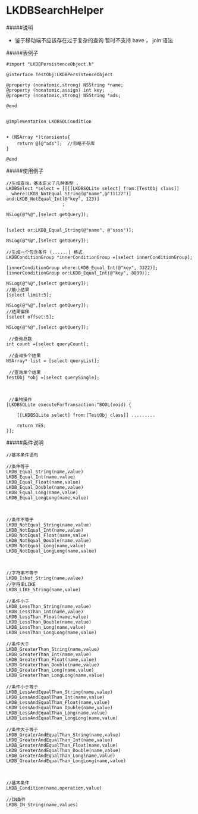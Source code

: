 # LKDBSearchHelper

#####说明
* 鉴于移动端不应该存在过于复杂的查询 暂时不支持 have ， join  语法




#####表例子

		
	#import "LKDBPersistenceObject.h"
	
	@interface TestObj:LKDBPersistenceObject
	
	@property (nonatomic,strong) NSString *name;
	@property (nonatomic,assign) int key;
	@property (nonatomic,strong) NSString *ads;
	
	@end
	
	
	@implementation LKDBSQLCondition
	
	
	+ (NSArray *)transients{
		return @[@"ads"];  //忽略不存库
	}
	
	@end
	
	
#####使用例子


    //生成查询，基本定义了几种类型 ，
   	LKDBSelect *select = [[[[LKDBSQLite select] from:[TestObj class]]
      where:LKDB_NotEqual_String(@"name",@"11122")]
    and:LKDB_NotEqual_Int(@"key", 123)]
                         ;
    
    NSLog(@"%@",[select getQuery]);
    
    
    [select or:LKDB_Equal_String(@"name", @"ssss")];
    
    NSLog(@"%@",[select getQuery]);
    
    //生成一个包含条件 (......) 格式
    LKDBConditionGroup *innerConditionGroup =[select innerConditionGroup];
    
    [innerConditionGroup where:LKDB_Equal_Int(@"key", 3322)];
    [innerConditionGroup or:LKDB_Equal_Int(@"key", 8899)];
    
    NSLog(@"%@",[select getQuery]);
    //最小结果
    [select limit:5];
    
    NSLog(@"%@",[select getQuery]);
    //结果偏移
    [select offset:5];
    
    NSLog(@"%@",[select getQuery]);
    
     //查询总数
    int count =[select queryCount];
    
     //查询多个结果
    NSArray* list = [select queryList];
    
     //查询单个结果
    TestObj *obj =[select querySingle];
    
    
    
     //事物操作
    [LKDBSQLite executeForTransaction:^BOOL(void) {
        
        [[LKDBSQLite select] from:[TestObj class]] .........
        
        return YES;
    }];
    
    
#####条件说明

		
		
	//基本条件语句

	//条件等于
	LKDB_Equal_String(name,value)   
 	LKDB_Equal_Int(name,value)     
	LKDB_Equal_Float(name,value)     
	LKDB_Equal_Double(name,value)      
	LKDB_Equal_Long(name,value)          
	LKDB_Equal_LongLong(name,value)    



	//条件不等于
	LKDB_NotEqual_String(name,value)    
	LKDB_NotEqual_Int(name,value)        
	LKDB_NotEqual_Float(name,value)   
	LKDB_NotEqual_Double(name,value)    
	LKDB_NotEqual_Long(name,value)    
	LKDB_NotEqual_LongLong(name,value)    



	//字符串不等于
	LKDB_IsNot_String(name,value)     
	//字符串LIKE
	LKDB_LIKE_String(name,value)         

	//条件小于
	LKDB_LessThan_String(name,value)   
	LKDB_LessThan_Int(name,value)        
	LKDB_LessThan_Float(name,value)   
	LKDB_LessThan_Double(name,value)    
	LKDB_LessThan_Long(name,value)   
	LKDB_LessThan_LongLong(name,value)  

	//条件大于
	LKDB_GreaterThan_String(name,value)        
	LKDB_GreaterThan_Int(name,value)      
	LKDB_GreaterThan_Float(name,value)      
	LKDB_GreaterThan_Double(name,value)   
	LKDB_GreaterThan_Long(name,value)  
	LKDB_GreaterThan_LongLong(name,value)   

	//条件小于等于
	LKDB_LessAndEqualThan_String(name,value) 
	LKDB_LessAndEqualThan_Int(name,value)            
	LKDB_LessAndEqualThan_Float(name,value)   
	LKDB_LessAndEqualThan_Double(name,value)  
	LKDB_LessAndEqualThan_Long(name,value)         
	LKDB_LessAndEqualThan_LongLong(name,value)    

	//条件大于等于
	LKDB_GreaterAndEqualThan_String(name,value)             
	LKDB_GreaterAndEqualThan_Int(name,value)           
	LKDB_GreaterAndEqualThan_Float(name,value)           
	LKDB_GreaterAndEqualThan_Double(name,value)            
	LKDB_GreaterAndEqualThan_Long(name,value)             
	LKDB_GreaterAndEqualThan_LongLong(name,value)     
	
	

	//基本条件
	LKDB_Condition(name,operation,value)                     

	//IN条件 
	LKDB_IN_String(name,values)         
